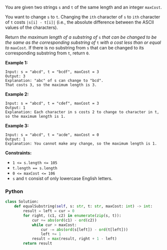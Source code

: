 You are given two strings  `s`  and  `t`  of the same length and an integer  `maxCost`.

You want to change  `s`  to  `t`. Changing the  `ith`  character of  `s`  to  `ith`  character of  `t`  costs  `|s[i] - t[i]|`  (i.e., the absolute difference between the ASCII values of the characters).

Return  _the maximum length of a substring of_ `s` _that can be changed to be the same as the corresponding substring of_ `t` _with a cost less than or equal to_ `maxCost`. If there is no substring from  `s`  that can be changed to its corresponding substring from  `t`, return  `0`.

**Example 1:**
```
Input: s = "abcd", t = "bcdf", maxCost = 3
Output: 3
Explanation: "abc" of s can change to "bcd".
That costs 3, so the maximum length is 3.
```

**Example 2:**
```
Input: s = "abcd", t = "cdef", maxCost = 3
Output: 1
Explanation: Each character in s costs 2 to change to character in t,  so the maximum length is 1.
```

**Example 3:**
```
Input: s = "abcd", t = "acde", maxCost = 0
Output: 1
Explanation: You cannot make any change, so the maximum length is 1.
```

**Constraints:**

-   `1 <= s.length <= 105`
-   `t.length == s.length`
-   `0 <= maxCost <= 106`
-   `s`  and  `t`  consist of only lowercase English letters.


### Python
```py
class Solution:
    def equalSubstring(self, s: str, t: str, maxCost: int) -> int:
        result = left = cur = 0
        for right, (c1, c2) in enumerate(zip(s, t)):
            cur += abs(ord(c1) - ord(c2))
            while cur > maxCost:
                cur -= abs(ord(s[left]) - ord(t[left]))
                left += 1
            result = max(result, right + 1 - left)
        return result
```